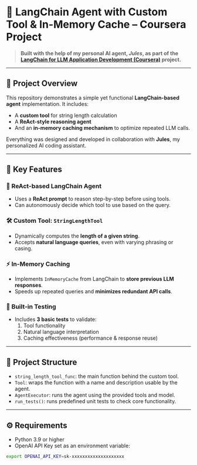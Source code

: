 # 🤖 LangChain Agent with Custom Tool & In-Memory Cache – Coursera Project

> **Built with the help of my personal AI agent, _Jules_, as part of the [LangChain for LLM Application Development (Coursera)](https://www.coursera.org/projects/langchain-for-llm-application-development) project.**

---

## 🧠 Project Overview

This repository demonstrates a simple yet functional **LangChain-based agent** implementation. It includes:

- A **custom tool** for string length calculation
- A **ReAct-style reasoning agent**
- And an **in-memory caching mechanism** to optimize repeated LLM calls.

Everything was designed and developed in collaboration with **Jules**, my personalized AI coding assistant.

---

## 🚀 Key Features

### 🧠 ReAct-based LangChain Agent
- Uses a **ReAct prompt** to reason step-by-step before using tools.
- Can autonomously decide which tool to use based on the query.

### 🛠️ Custom Tool: `StringLengthTool`
- Dynamically computes the **length of a given string**.
- Accepts **natural language queries**, even with varying phrasing or casing.

### ⚡ In-Memory Caching
- Implements `InMemoryCache` from LangChain to **store previous LLM responses**.
- Speeds up repeated queries and **minimizes redundant API calls**.

### 🧪 Built-in Testing
- Includes **3 basic tests** to validate:
  1. Tool functionality
  2. Natural language interpretation
  3. Caching effectiveness (performance & response reuse)

---

## 📁 Project Structure

- `string_length_tool_func`: the main function behind the custom tool.
- `Tool`: wraps the function with a name and description usable by the agent.
- `AgentExecutor`: runs the agent using the provided tools and model.
- `run_tests()`: runs predefined unit tests to check core functionality.

---

## ⚙️ Requirements

- Python 3.9 or higher
- OpenAI API Key set as an environment variable:

```bash
export OPENAI_API_KEY=sk-xxxxxxxxxxxxxxxxxxxx
